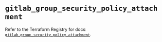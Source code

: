 # `gitlab_group_security_policy_attachment`

Refer to the Terraform Registry for docs: [`gitlab_group_security_policy_attachment`](https://registry.terraform.io/providers/gitlabhq/gitlab/17.11.0/docs/resources/group_security_policy_attachment).
